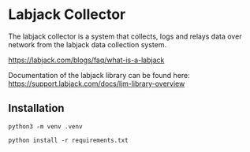 # Labjack Collector

The labjack collector is a system that collects, logs and relays data over network from the labjack data collection system.

https://labjack.com/blogs/faq/what-is-a-labjack

Documentation of the labjack library can be found here: https://support.labjack.com/docs/ljm-library-overview


## Installation

```
python3 -m venv .venv
```

```
python install -r requirements.txt
```